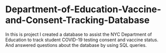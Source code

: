 # Department-of-Education-Vaccine-and-Consent-Tracking-Database

In this is project I created a database to assist the NYC Department of Education to track student COVID-19 testing consent and vaccine status. And answered
questions about the database by using SQL queries.

